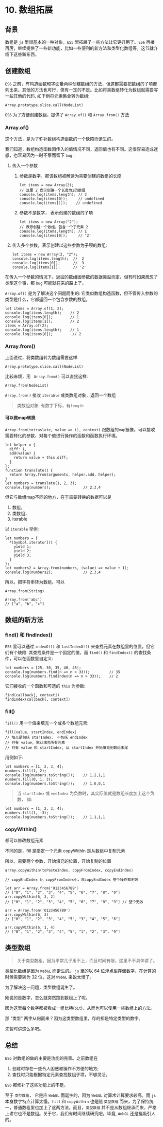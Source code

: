 # 10. 数组拓展

## 背景

数组是 `js` 里很基本的一种对象，`ES5` 里拓展了一些方法让它更好用了。`ES6` 再接再厉，继续提供了一些新功能，比如一些便利的新方法和类型化数组等。这节就介绍下这些新东西。 

## 创建数组

`ES6` 之前，有构造函数和字面量两种创建数组的方法，但这都需要把数组的子项都列出来，其他的方法也可行，但有一定的不足。比如将类数组转化为数组就需要写一些其他的代码, 如下例将元素集合转为数组:

```
Array.prototype.slice.call(NodeList)
```


`ES6` 为了方便创建数组，提供了 `Array.of()` 和 `Array.from()` 方法


### Array.of()
这个方法，是为了弥补数组构造函数的一个缺陷而诞生的。

我们知道，数组构造函数因传入的值情况不同，返回值也有不同。这很容易造成迷惑，也容易因为一时不察而留下 `bug` :

1. 传入一个参数
	
	1. 参数是数字，那该数组被解读为需要创建的数组的长度

		```
		let items = new Array(2);
		// 这里 2 表示创建一个长度为2的数组		console.log(items.length); // 2		console.log(items[0]);     // undefined		console.log(items[1]);    // undefined
		```
	2. 参数不是数字， 表示创建的数组的子项

			
		```
		let items = new Array("2");
		// 表示创建一个数组，包含一个子元素 2		console.log(items.length); // 1		console.log(items[0]);     // '2'
		```
2. 传入多个参数，表示创建以这些参数为子项的数组:
	
	```
	let items = new Array(3, "2");	console.log(items.length);  //  2	console.log(items[0]);      //  3	console.log(items[1]);      // '2'
	```		

在传入一个参数的情况下，返回的数组因参数的数据类型而定，但有时如果疏忽了类型这个事，那 `bug` 可能就在来的路上了。

`Array.of()` 是为了解决这个问题而生的: 它类似数组构造函数，但不管传入参数的类型是什么，它都返回一个包含参数的数组。


```
let items = Array.of(1, 2);
console.log(items.length);    // 2
console.log(items[0]);        // 1
console.log(items[1]);        // 2
items = Array.of(2);
console.log(items.length);    // 1
console.log(items[0]);         // 2
```
### Array.from()

上面说过，将类数组转为数组需要这样:

```
Array.prototype.slice.call(NodeList)
```
比较麻烦，用 ` Array.from()` 可以直接这样:

```
Array.from(NodeList)
```

`Array.from()` 接收 `iterable` 或类数组对象，返回一个数组

> 类数组对象: 有数字下标，有`length`


#### 可以做map转换
`Array.from(totraslate, value => (), context)` 跟数组的`map`挺像，可以接收需要转化的参数、对每个值进行操作的函数和函数执行环境。


```
let helper = {
  diff: 1,
  add(value) {
    return value + this.diff;
  }
};
function translate() {
  return Array.from(arguments, helper.add, helper);
}
let numbers = translate(1, 2, 3);
console.log(numbers);               // 2,3,4
```

但它与数组map不同的地方，在于需要转换的数据可以是

1. 数组，
2. 类数组，
3. iterable

以 `iterable` 举例:


```
let numbers = {
  *[Symbol.iterator]() {
    yield 1;
    yield 2;
    yield 3;
  }
};
let numbers2 = Array.from(numbers, (value) => value + 1);
console.log(numbers2);              // 2,3,4
```

所以，把字符串转为数组，可以

```
Array.from(String)

Array.from('abc')
// ["a", "b", "c"]
```

## 数组的新方法

### find() 和 findIndex()
`ES5` 里可以通过 `indexOf()` 和 `lastIndexOf()` 来查找元素在数组里的位置。但它们有个缺陷: 其查找条件是一个固定的值，而 `find()` 和 `findIndex()` 的查找条件，可以在函数里自定义:

```
let numbers = [25, 30, 35, 40, 45];
console.log(numbers.find(n => n > 33));         // 35
console.log(numbers.findIndex(n => n > 33));    // 2
```

它们接收的一个函数和可选的 `this` 为参数:

```
find(callback[, context])
findIndex(callback[, context])
```

### fill()

`fill()` 用一个值来填充一个或多个数组元素:

```
fill(value, startIndex, endIndex)
// 填充是包括 starIndex， 不包括 endIndex
// 只有 value, 默认填充所有元素
// 只有 value 和 startIndex, 从 startIndex 开始填充到数组末尾
```

用例如下:

```
let numbers = [1, 2, 3, 4];
numbers.fill(1, 2);
console.log(numbers.toString());    // 1,2,1,1
numbers.fill(0, 1, 3);
console.log(numbers.toString());    // 1,0,0,1
```

> 当 `startIndex` 或 `endIndex` 为负数时，其实际值就是数组长度加上这个负数， 如:

```
let numbers = [1, 2, 3, 4];
numbers.fill(1, -3);
console.log(numbers.toString());    // 1,1,1,1
```

### copyWithin()

都可以修改数组元素

不同的是，fill 是指定一个元素
copyWithIn 是从数组中复制元素


所以，需要两个参数，开始填充的位置，开始复制的位置


```
array.copyWithin(toPasteIndex, copyFromIndex, copyEndIndex)

// copyEndIndex 比 copyFromIndex小，那copyEndIndex 整个操作都无效
```


```
let arr = Array.from('0123456789')
// ["0", "1", "2", "3", "4", "5", "6", "7", "8", "9"]
arr.copyWithin(6, 3, 2)
// ["0", "1", "2", "3", "4", "5", "6", "7", "8", "9"] // 整个无效

arr = Array.from('0123456789')
arr.copyWithin(6, 3)
// ["0", "1", "2", "3", "4", "5", "3", "4", "5", "6"]

arr.copyWithin(6, 1, 4)
// ["0", "1", "2", "3", "4", "5", "1", "2", "3", "9"]
```



## 类型数组

> 关于类型数组，因为平常几乎用不上，而且时间有限，这里不不具体讲了。

类型化数组是因为 `WebGL` 而诞生的。 `js` 里的以 64 位浮点型存储数字，在计算的时候需要转为 32 位，这对 `WebGL` 来说太慢了。

为了解决这一问题，类型数组诞生了。

刚说的是数字，怎么就突然跑到数组上了呢。

因为这里每个数字都被看成一组比特(`bit`)，从而也可以使用一些数组上的方法。

那 “类型” 两字从何而来？因为这类型数组里，存的都是特定类型的数字。


先暂时讲这么多吧。
 



## 总结

`ES6` 对数组的做的主要是功能的完善。之前数组在

1. 创建时存在一些令人困惑和操作不方便的地方;
2. 查找时只能根据特定元素查找数组子项，不够灵活。

`ES6` 都修补了这些功能上的不足。


至于 `类型数组`， 它是应 `WebGL` 而诞生的，因为 `WebGL` 对算术计算要求较高，而 `js` 本身数字特点计算太慢。`fill` 和 `copyWithin` 也是随 `类型数组` 而来，为了保持统一，普通数组里也加上了这两方法。而且，`类型数组` 并不是从数组继承而来，严格上讲它也不是数组。关于它，我们有时间继续研究吧。毕竟, `WebGL` 还是挺吸引人的。

